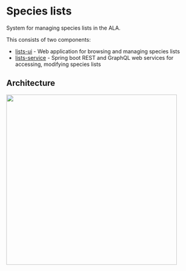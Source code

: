 # Species lists

System for managing species lists in the ALA.

This consists of two components:

* [lists-ui](lists-ui) - Web application for browsing and managing species lists
* [lists-service](lists-service) - Spring boot REST and GraphQL web services for accessing, modifying species lists


## Architecture

<img src="https://github.com/AtlasOfLivingAustralia/species-lists/assets/444897/7d9f5a2b-39ca-493f-aca3-7bc698aae0d8" width="450">
